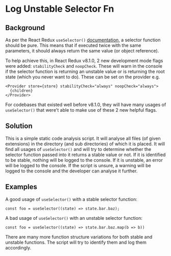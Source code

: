 # Log Unstable Selector Fn

## Background

As per the React Redux `useSelector()` [documentation](https://react-redux.js.org/api/hooks#useselector), a selector function should be pure. This means that if executed twice with the same parameters, it should always return the same value (or object reference).

To help achieve this, in React Redux v8.1.0, 2 new development mode flags were added: `stabilityCheck` and `noopCheck`. These will warn in the console if the selector function is returning an unstable value or is returning the root state (which you never want to do). These can be set on the provider e.g.

```
<Provider store={store} stabilityCheck="always" noopCheck="always">
  {children}
</Provider>
```

For codebases that existed well before v8.1.0, they will have many usages of `useSelector()` that were't able to make use of these 2 new helpful flags.

## Solution

This is a simple static code analysis script. It will analyse all files (of given extensions) in the directory (and sub directories) of which it is placed. It will find all usages of `useSelector()` and will try to determine whether the selector function passed into it returns a stable value or not. If it is identified to be stable, nothing will be logged to the console. If it is unstable, an error will be logged to the console. If the script is unsure, a warning will be logged to the console and the developer can analyse it further.

## Examples

A good usage of `useSelector()` with a stable selector function:

```
const foo = useSelector((state) => state.bar.baz);
```

A bad usage of `useSelector()` with an unstable selector function:

```
const foo = useSelector((state) => state.bar.baz.map(b => b))
```

There are many more function structure variations for both stable and unstable functions. The script will try to identify them and log them accordingly.
